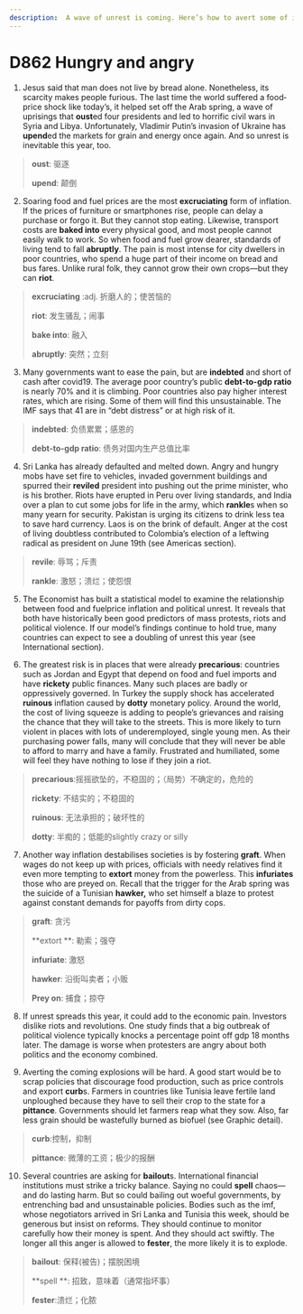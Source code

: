 ```yaml
---
description:  A wave of unrest is coming. Here’s how to avert some of it 
---
```


# D862 Hungry and angry  
1. Jesus said that man does not live by bread alone. Nonetheless, its scarcity makes people furious. The last time the world suffered a food­price shock like today’s, it helped set off the Arab spring, a wave of uprisings that **oust**ed four presidents and led to horrific civil wars in Syria and Libya. Unfortunately, Vladimir Putin’s invasion of Ukraine has **upend**ed the markets for grain and energy once again. And so unrest is inevitable this year, too.

> **oust**: 驱逐
>
> **upend**: 颠倒
>

2. Soaring food and fuel prices are the most **excruciating** form of inflation. If the prices of furniture or smartphones rise, people can delay a purchase or forgo it. But they cannot stop eating. Likewise, transport costs are **baked into** every physical good, and  most people cannot easily walk to work. So when food and fuel grow dearer, standards of living tend to fall **abruptly**. The pain is most intense for city dwellers in poor countries, who spend a huge part of their income on bread and bus fares. Unlike rural folk, they cannot grow their own crops—but they can **riot**.

> **excruciating** :adj. 折磨人的；使苦恼的
>
> **riot**: 发生骚乱；闹事
>
> **bake into**: 融入
>
> **abruptly**: 突然；立刻
>

3. Many governments want to ease the pain, but are **indebted** and short of cash after covid­19. The average poor country’s public **debt­-to-gdp ratio** is nearly 70% and it is climbing. Poor countries also pay higher interest rates, which are rising. Some of them will find this unsustainable. The IMF says that 41 are in “debt distress” or at high risk of it.

> **indebted**: 负债累累；感恩的
>
> **debt­-to-gdp ratio**: 债务对国内生产总值比率
>

4. Sri Lanka has already defaulted and melted down. Angry and hungry mobs have set fire to vehicles, invaded government buildings and spurred their **reviled** president into pushing out the prime minister, who is his brother. Riots have erupted in Peru over living standards, and India over a plan to cut some jobs for ­life in the army, which **rankle**s when so many yearn for security. Pakistan is urging its citizens to drink less tea to save hard currency. Laos is on the brink of default. Anger at the cost of living doubtless contributed to Colombia’s election of a left­wing radical as president on June 19th (see Americas section).

> **revile**: 辱骂；斥责
>
> **rankle**: 激怒；溃烂；使怨恨
>

5. The Economist has built a statistical model to examine the relationship between food­ and fuel­price inflation and political unrest. It reveals that both have historically been good predictors of mass protests, riots and political violence. If our model’s findings continue to hold true, many countries can expect to see a doubling of unrest this year (see International section).

6. The greatest risk is in places that were already **precarious**: countries such as Jordan and Egypt that depend on food and fuel imports and have **rickety** public finances. Many such places are badly or oppressively governed. In Turkey the supply shock has accelerated **ruinous** inflation caused by **dotty** monetary policy. Around the world, the cost­ of­ living squeeze is adding to people’s grievances and raising the chance that they will take to the streets. This is more likely to turn violent in places with lots of underemployed, single young men. As their purchasing power falls, many will conclude that they will never be able to afford to marry and have a family. Frustrated and humiliated, some will feel they have nothing to lose if they join a riot.

> **precarious**:摇摇欲坠的，不稳固的；（局势）不确定的，危险的
>
> **rickety**: 不结实的；不稳固的
>
> **ruinous**: 无法承担的；破坏性的
>
> **dotty**: 半痴的；低能的slightly crazy or silly
>

7. Another way inflation destabilises societies is by fostering **graft**. When wages do not keep up with prices, officials with needy relatives find it even more tempting to **extort** money from the powerless. This **infuriates** those who are preyed on. Recall that the trigger for the Arab spring was the suicide of a Tunisian **hawker,** who set himself a blaze to protest against constant demands for pay­offs from dirty cops.

> **graft**: 贪污
>
> **extort **: 勒索；强夺
>
> **infuriate**: 激怒
>
> **hawker**: 沿街叫卖者；小贩
>
> **Prey on**: 捕食；掠夺
>

8. If unrest spreads this year, it could add to the economic pain. Investors dislike riots and revolutions. One study finds that a big outbreak of political violence typically knocks a percentage point off gdp 18 months later. The damage is worse when protesters are angry about both politics and the economy combined.

9. Averting the coming explosions will be hard. A good start would be to scrap policies that discourage food production, such as price controls and export **curb**s. Farmers in countries like Tunisia leave fertile land unploughed because they have to sell their crop to the state for a **pittance**. Governments should let farmers reap what they sow. Also, far less grain should be wastefully burned as biofuel (see Graphic detail).

> **curb**:控制，抑制
>
> **pittance**: 微薄的工资；极少的报酬
>

10.  Several countries are asking for **bail­out**s. International financial institutions must strike a tricky balance. Saying no could **spell** chaos—and do lasting harm. But so could bailing out woeful governments, by entrenching bad and unsustainable policies. Bodies such as the imf, whose negotiators arrived in Sri Lanka and Tunisia this week, should be generous but insist on reforms. They should continue to monitor carefully how their money is spent. And they should act swiftly. The longer all this anger is allowed to **fester**, the more likely it is to explode.

> **bail­out**: 保释(被告)；摆脱困境
>
> **spell **: 招致，意味着（通常指坏事）
>
> **fester**:溃烂；化脓
>

